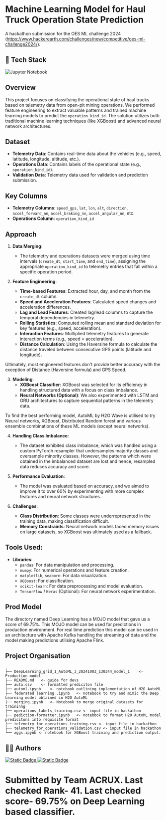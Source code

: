 # Machine Learning Model for Haul Truck Operation State Prediction

A hackathon submission for the OES ML challenge 2024 (https://www.hackerearth.com/challenges/new/competitive/oes-ml-challenge2024/).

## 🎒 Tech Stack


![Jupyter Notebook](https://img.shields.io/badge/jupyter-%23FA0F00.svg?style=for-the-badge&logo=jupyter&logoColor=white)


## Overview
This project focuses on classifying the operational state of haul trucks based on telemetry data from open-pit mining operations. We performed feature engineering to extract valuable patterns and trained machine learning models to predict the `operation_kind_id`. The solution utilizes both traditional machine learning techniques (like XGBoost) and advanced neural network architectures.

## Dataset
- **Telemetry Data**: Contains real-time data about the vehicles (e.g., speed, latitude, longitude, altitude, etc.).
- **Operations Data**: Contains labels of the operational state (e.g., `operation_kind_id`).
- **Validation Data**: Telemetry data used for validation and prediction submission.

## Key Columns
- **Telemetry Columns**: `speed_gps`, `lat`, `lon`, `alt`, `direction`, `accel_forward_nn`, `accel_braking_nn`, `accel_angular_nn`, etc.
- **Operations Column**: `operation_kind_id`

## Approach
1. **Data Merging**:
   - The telemetry and operations datasets were merged using time intervals (`create_dt`, `start_time`, and `end_time`), assigning the appropriate `operation_kind_id` to telemetry entries that fall within a specific operation period.
   
2. **Feature Engineering**:
   - **Time-based Features**: Extracted hour, day, and month from the `create_dt` column.
   - **Speed and Acceleration Features**: Calculated speed changes and acceleration differences.
   - **Lag and Lead Features**: Created lag/lead columns to capture the temporal dependencies in telemetry.
   - **Rolling Statistics**: Computed rolling mean and standard deviation for key features (e.g., speed, acceleration).
   - **Interaction Features**: Multiplied telemetry features to generate interaction terms (e.g., speed × acceleration).
   - **Distance Calculation**: Using the Haversine formula to calculate the distance traveled between consecutive GPS points (latitude and longitude).

Ultimately, most engineered features don't provide better accuracy with the exception  of Distance (Haversine formula) and GPS Speed.

3. **Modeling**:
   - **XGBoost Classifier**: XGBoost was selected for its efficiency in handling structured data with a focus on class imbalance.
   - **Neural Networks (Optional)**: We also experimented with LSTM and GRU architectures to capture sequential patterns in the telemetry data.

To find the best performing model, AutoML by H2O Wave is utilised to try Neural networks, XGBoost, Distributed Random forest and various ensemble combinations of these ML models (except neural networks). 

4. **Handling Class Imbalance**:
   - The dataset exhibited class imbalance, which was handled using a custom PyTorch resampler that undersamples majority classes and oversample minority classes. However, the patterns which were obtained in the imbalanced dataset are lost and hence, resampled data reduces accuracy and score.

5. **Performance Evaluation**:
   - The model was evaluated based on accuracy, and we aimed to improve it to over 60% by experimenting with more complex features and neural network structures.

6. **Challenges**:
   - **Class Distribution**: Some classes were underrepresented in the training data, making classification difficult.
   - **Memory Constraints**: Neural network models faced memory issues on large datasets, so XGBoost was ultimately used as a fallback.

## Tools Used:
- **Libraries**:
   - `pandas`: For data manipulation and processing.
   - `numpy`: For numerical operations and feature creation.
   - `matplotlib`, `seaborn`: For data visualization.
   - `XGBoost`: For classification.
   - `scikit-learn`: For data preprocessing and model evaluation.
   - `TensorFlow` / `Keras` (Optional): For neural network experimentation.

## Prod Model
The directory named Deep Learning has a MOJO model that gave us a score of 69.75%. This MOJO model can be used for predictions in production environment. 
For real time prediction this model can be used in an architecture with Apache Kafka handling the streaming of data and the model making predictions utilising Apache Flink. 

## Project Organisation

    .
    ├── DeepLearning_grid_1_AutoML_3_20241003_130344_model_1    <- Production model
    ├── README.md   <- guide for devs
    ├── auto.csv    <- formatted prediciton file
    ├── automl.ipynb    <- notebook outlining implementation of H2O AutoML
    ├── federated learning .ipynb   <- notebook to try and mimic the Deep Learning model obtained in H2O AutoML
    ├── merging.ipynb   <- Notebook to merge original datasets for traininng
    ├── operations_labels_training.csv <- input file in hackathon
    ├── pediction-formatter.ipynb   <- notebbok to format H2O AutoML model predicitons into requisite format
    ├── telemetry_for_operations_training.csv <- input file in hackathon
    ├── telemetry_for_operations_validation.csv <- input file in hackathon
    └── xggs.ipynb <- notebook for XGBoost training and prediction output.


## 👨‍💻 Authors

[![Static Badge](https://img.shields.io/badge/aravindan2-red?logo=GitHub&link=https%3A%2F%2Fgithub.com%2Faravindan2)
](https://www.github.com/aravindan2)
[![Static Badge](https://img.shields.io/badge/Rajkanwars15-yellow?logo=GitHub&link=https%3A%2F%2Fgithub.com%2FRajkanwars15)
](https://www.github.com/rajkanwars15)

# Submitted by Team ACRUX. Last checked Rank- 41. Last checked score- 69.75% on Deep Learning based classifier.